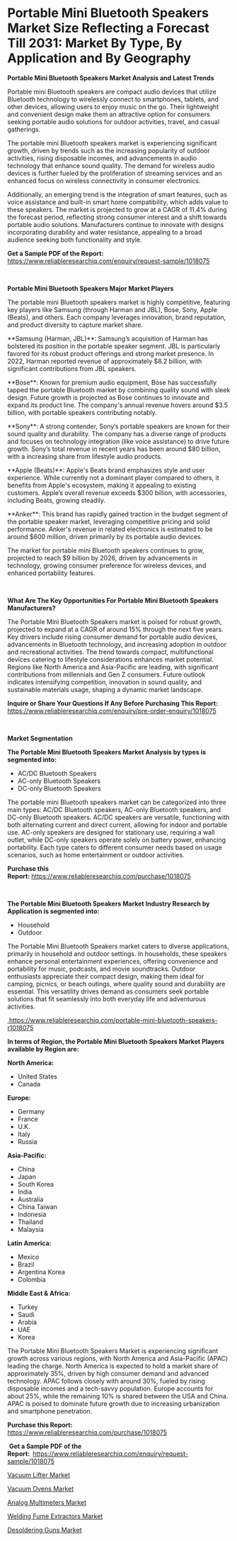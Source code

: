 <p><h1>Portable Mini Bluetooth Speakers Market Size Reflecting a Forecast Till 2031: Market By Type, By Application and By Geography</h1></p><p><strong>Portable Mini Bluetooth Speakers Market Analysis and Latest Trends</strong></p>
<p><p>Portable mini Bluetooth speakers are compact audio devices that utilize Bluetooth technology to wirelessly connect to smartphones, tablets, and other devices, allowing users to enjoy music on the go. Their lightweight and convenient design make them an attractive option for consumers seeking portable audio solutions for outdoor activities, travel, and casual gatherings.</p><p>The portable mini Bluetooth speakers market is experiencing significant growth, driven by trends such as the increasing popularity of outdoor activities, rising disposable incomes, and advancements in audio technology that enhance sound quality. The demand for wireless audio devices is further fueled by the proliferation of streaming services and an enhanced focus on wireless connectivity in consumer electronics. </p><p>Additionally, an emerging trend is the integration of smart features, such as voice assistance and built-in smart home compatibility, which adds value to these speakers. The market is projected to grow at a CAGR of 11.4% during the forecast period, reflecting strong consumer interest and a shift towards portable audio solutions. Manufacturers continue to innovate with designs incorporating durability and water resistance, appealing to a broad audience seeking both functionality and style.</p></p>
<p><strong>Get a Sample PDF of the Report:&nbsp;</strong> <a href="https://www.reliableresearchiq.com/enquiry/request-sample/1018075?utm_campaign=101&utm_medium=2&utm_source=Github&utm_content=ia&utm_term=17112024&utm_id=portable-mini-bluetooth-speakers">https://www.reliableresearchiq.com/enquiry/request-sample/1018075</a></p>
<p>&nbsp;</p>
<p><strong>Portable Mini Bluetooth Speakers Major Market Players</strong></p>
<p><p>The portable mini Bluetooth speakers market is highly competitive, featuring key players like Samsung (through Harman and JBL), Bose, Sony, Apple (Beats), and others. Each company leverages innovation, brand reputation, and product diversity to capture market share.</p><p>**Samsung (Harman, JBL)**: Samsung’s acquisition of Harman has bolstered its position in the portable speaker segment. JBL is particularly favored for its robust product offerings and strong market presence. In 2022, Harman reported revenue of approximately $8.2 billion, with significant contributions from JBL speakers.</p><p>**Bose**: Known for premium audio equipment, Bose has successfully tapped the portable Bluetooth market by combining quality sound with sleek design. Future growth is projected as Bose continues to innovate and expand its product line. The company's annual revenue hovers around $3.5 billion, with portable speakers contributing notably.</p><p>**Sony**: A strong contender, Sony’s portable speakers are known for their sound quality and durability. The company has a diverse range of products and focuses on technology integration (like voice assistance) to drive future growth. Sony’s total revenue in recent years has been around $80 billion, with a increasing share from lifestyle audio products.</p><p>**Apple (Beats)**: Apple's Beats brand emphasizes style and user experience. While currently not a dominant player compared to others, it benefits from Apple's ecosystem, making it appealing to existing customers. Apple’s overall revenue exceeds $300 billion, with accessories, including Beats, growing steadily.</p><p>**Anker**: This brand has rapidly gained traction in the budget segment of the portable speaker market, leveraging competitive pricing and solid performance. Anker's revenue in related electronics is estimated to be around $600 million, driven primarily by its portable audio devices.</p><p>The market for portable mini Bluetooth speakers continues to grow, projected to reach $9 billion by 2026, driven by advancements in technology, growing consumer preference for wireless devices, and enhanced portability features.</p></p>
<p>&nbsp;</p>
<p><strong>What Are The Key Opportunities For Portable Mini Bluetooth Speakers Manufacturers?</strong></p>
<p><p>The Portable Mini Bluetooth Speakers market is poised for robust growth, projected to expand at a CAGR of around 15% through the next five years. Key drivers include rising consumer demand for portable audio devices, advancements in Bluetooth technology, and increasing adoption in outdoor and recreational activities. The trend towards compact, multifunctional devices catering to lifestyle considerations enhances market potential. Regions like North America and Asia-Pacific are leading, with significant contributions from millennials and Gen Z consumers. Future outlook indicates intensifying competition, innovation in sound quality, and sustainable materials usage, shaping a dynamic market landscape.</p></p>
<p><strong>Inquire or Share Your Questions If Any Before Purchasing This Report:</strong> <a href="https://www.reliableresearchiq.com/enquiry/pre-order-enquiry/1018075?utm_campaign=101&utm_medium=2&utm_source=Github&utm_content=ia&utm_term=17112024&utm_id=portable-mini-bluetooth-speakers">https://www.reliableresearchiq.com/enquiry/pre-order-enquiry/1018075</a></p>
<p>&nbsp;</p>
<p><strong>Market Segmentation</strong></p>
<p><strong>The Portable Mini Bluetooth Speakers Market Analysis by types is segmented into:</strong></p>
<p><ul><li>AC/DC Bluetooth Speakers</li><li>AC-only Bluetooth Speakers</li><li>DC-only Bluetooth Speakers</li></ul></p>
<p><p>The portable mini Bluetooth speakers market can be categorized into three main types: AC/DC Bluetooth speakers, AC-only Bluetooth speakers, and DC-only Bluetooth speakers. AC/DC speakers are versatile, functioning with both alternating current and direct current, allowing for indoor and portable use. AC-only speakers are designed for stationary use, requiring a wall outlet, while DC-only speakers operate solely on battery power, enhancing portability. Each type caters to different consumer needs based on usage scenarios, such as home entertainment or outdoor activities.</p></p>
<p><strong>Purchase this Report:&nbsp;</strong><a href="https://www.reliableresearchiq.com/purchase/1018075?utm_campaign=101&utm_medium=2&utm_source=Github&utm_content=ia&utm_term=17112024&utm_id=portable-mini-bluetooth-speakers">https://www.reliableresearchiq.com/purchase/1018075</a></p>
<p>&nbsp;</p>
<p><strong>The Portable Mini Bluetooth Speakers Market Industry Research by Application is segmented into:</strong></p>
<p><ul><li>Household</li><li>Outdoor</li></ul></p>
<p><p>The Portable Mini Bluetooth Speakers market caters to diverse applications, primarily in household and outdoor settings. In households, these speakers enhance personal entertainment experiences, offering convenience and portability for music, podcasts, and movie soundtracks. Outdoor enthusiasts appreciate their compact design, making them ideal for camping, picnics, or beach outings, where quality sound and durability are essential. This versatility drives demand as consumers seek portable solutions that fit seamlessly into both everyday life and adventurous activities.</p></p>
<p><a href="https://www.reliableresearchiq.com/portable-mini-bluetooth-speakers-r1018075?utm_campaign=101&utm_medium=2&utm_source=Github&utm_content=ia&utm_term=17112024&utm_id=portable-mini-bluetooth-speakers">&nbsp;https://www.reliableresearchiq.com/portable-mini-bluetooth-speakers-r1018075</a></p>
<p><strong>In terms of Region, the Portable Mini Bluetooth Speakers Market Players available by Region are:</strong></p>
<p>
    <p> <strong> North America: </strong>
        <ul>
            <li>United States</li>
            <li>Canada</li>
        </ul>
        </p> 
    <p> <strong> Europe: </strong>
        <ul>
            <li>Germany</li>
            <li>France</li>
            <li>U.K.</li>
            <li>Italy</li>
            <li>Russia</li>
        </ul>
        </p> 
    <p> <strong> Asia-Pacific: </strong>
        <ul>
            <li>China</li>
            <li>Japan</li>
            <li>South Korea</li>
            <li>India</li>
            <li>Australia</li>
            <li>China Taiwan</li>
            <li>Indonesia</li>
            <li>Thailand</li>
            <li>Malaysia</li>
        </ul>
        </p> 
    <p> <strong> Latin America: </strong>
        <ul>
            <li>Mexico</li>
            <li>Brazil</li>
            <li>Argentina Korea</li>
            <li>Colombia</li>
        </ul>
        </p> 
    <p> <strong> Middle East & Africa: </strong>
        <ul>
            <li>Turkey</li>
            <li>Saudi</li>
            <li>Arabia</li>
            <li>UAE</li>
            <li>Korea</li>
        </ul>
    </p>
    </p>
<p><p>The Portable Mini Bluetooth Speakers Market is experiencing significant growth across various regions, with North America and Asia-Pacific (APAC) leading the charge. North America is expected to hold a market share of approximately 35%, driven by high consumer demand and advanced technology. APAC follows closely with around 30%, fueled by rising disposable incomes and a tech-savvy population. Europe accounts for about 25%, while the remaining 10% is shared between the USA and China. APAC is poised to dominate future growth due to increasing urbanization and smartphone penetration.</p></p>
<p><strong>Purchase this Report: </strong><a href="https://www.reliableresearchiq.com/purchase/1018075?utm_campaign=101&utm_medium=2&utm_source=Github&utm_content=ia&utm_term=17112024&utm_id=portable-mini-bluetooth-speakers">https://www.reliableresearchiq.com/purchase/1018075</a></p>
<p>&nbsp;<strong>Get a Sample PDF of the Report:&nbsp;&nbsp;</strong><a href="https://www.reliableresearchiq.com/enquiry/request-sample/1018075?utm_campaign=101&utm_medium=2&utm_source=Github&utm_content=ia&utm_term=17112024&utm_id=portable-mini-bluetooth-speakers">https://www.reliableresearchiq.com/enquiry/request-sample/1018075</a></p>
<p><strong></strong></p>
<p><p><a href="https://issuu.com/reportprime-2/docs/vacuum-lifter-market-size-2030.pptx_2d50cac8401915?utm_campaign=101&utm_medium=2&utm_source=Github&utm_content=ia&utm_term=17112024&utm_id=portable-mini-bluetooth-speakers">Vacuum Lifter Market</a></p><p><a href="https://issuu.com/reportprime-2/docs/vacuum-ovens-market-size-2030.pptx_e2962c055e6e92?utm_campaign=101&utm_medium=2&utm_source=Github&utm_content=ia&utm_term=17112024&utm_id=portable-mini-bluetooth-speakers">Vacuum Ovens Market</a></p><p><a href="https://www.linkedin.com/pulse/analog-multimeters-market-velocity-41-cagr-trajectory-ohinc?utm_campaign=101&utm_medium=2&utm_source=Github&utm_content=ia&utm_term=17112024&utm_id=portable-mini-bluetooth-speakers">Analog Multimeters Market</a></p><p><a href="https://www.linkedin.com/pulse/welding-fume-extractors-market-trends-insights-type-lz9ye?utm_campaign=101&utm_medium=2&utm_source=Github&utm_content=ia&utm_term=17112024&utm_id=portable-mini-bluetooth-speakers">Welding Fume Extractors Market</a></p><p><a href="https://www.linkedin.com/pulse/global-desoldering-guns-market-trends-forecasts-strategic-analysis-u19cc?utm_campaign=101&utm_medium=2&utm_source=Github&utm_content=ia&utm_term=17112024&utm_id=portable-mini-bluetooth-speakers">Desoldering Guns Market</a></p></p>